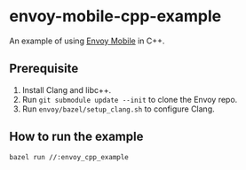 # envoy-mobile-cpp-example

An example of using [Envoy Mobile](https://github.com/envoyproxy/envoy/tree/main/mobile) in C++.

## Prerequisite
1. Install Clang and libc++.
2. Run `git submodule update --init` to clone the Envoy repo.
3. Run `envoy/bazel/setup_clang.sh` to configure Clang.

## How to run the example
```
bazel run //:envoy_cpp_example
```